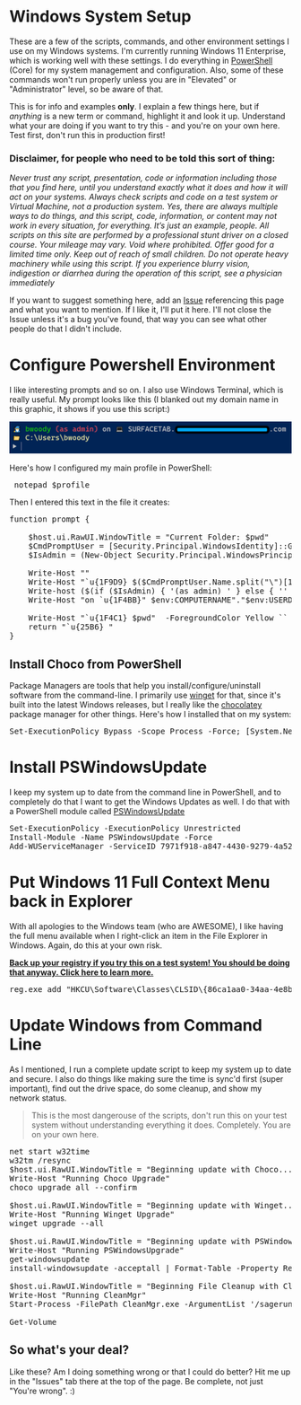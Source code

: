 # Windows System Setup

These are a few of the scripts, commands, and other environment settings I use on my Windows systems. I'm currently running Windows 11 Enterprise, which is working well with these settings. I do everything in [PowerShell](https://learn.microsoft.com/en-us/powershell/) (Core) for my system management and configuration. Also, some of these commands won't run properly unless you are in "Elevated" or "Administrator" level, so be aware of that.

This is for info and examples **only**. I explain a few things here, but if *anything* is a new term or command, highlight it and look it up. Understand what your are doing if you want to try this - and you're on your own here. Test first, don't run this in production first! 

### Disclaimer, for people who need to be told this sort of thing: 

*Never trust any script, presentation, code or information including those that you find here, until you understand exactly what it does and how it will act on your systems. Always check scripts and code on a test system or Virtual Machine, not a production system. Yes, there are always multiple ways to do things, and this script, code, information, or content may not work in every situation, for everything. It’s just an example, people. All scripts on this site are performed by a professional stunt driver on a closed course. Your mileage may vary. Void where prohibited. Offer good for a limited time only. Keep out of reach of small children. Do not operate heavy machinery while using this script. If you experience blurry vision, indigestion or diarrhea during the operation of this script, see a physician immediately*

If you want to suggest something here, add an [Issue](https://docs.github.com/en/issues/tracking-your-work-with-issues/creating-an-issue) referencing this page and what you want to mention. If I like it, I'll put it here. I'll not close the Issue unless it's a bug you've found, that way you can see what other people do that I didn't include. 

# Configure Powershell Environment

I like interesting prompts and so on. I also use Windows Terminal, which is really useful. My prompt looks like this (I blanked out my domain name in this graphic, it shows if you use this script:)

![My PowerShell Prompt, which has embedded graphics](../graphics/tempsnip.png)

Here's how I configured my main profile in PowerShell:

<pre> notepad $profile </pre>

Then I entered this text in the file it creates: 

<pre>
function prompt {

    $host.ui.RawUI.WindowTitle = "Current Folder: $pwd"
    $CmdPromptUser = [Security.Principal.WindowsIdentity]::GetCurrent();
    $IsAdmin = (New-Object Security.Principal.WindowsPrincipal ([Security.Principal.WindowsIdentity]::GetCurrent())).IsInRole([Security.Principal.WindowsBuiltinRole]::Administrator)

    Write-Host ""
    Write-Host "`u{1F9D9} $($CmdPromptUser.Name.split("\")[1]) " -ForegroundColor Green -NoNewline
    Write-host ($(if ($IsAdmin) { '(as admin) ' } else { '' })) -ForegroundColor Red -NoNewLine
    Write-Host "on `u{1F4BB}" $env:COMPUTERNAME"."$env:USERDNSDOMAIN

    Write-Host "`u{1F4C1} $pwd"  -ForegroundColor Yellow ``
    return "`u{25B6} "
} 
</pre>

## Install Choco from PowerShell

Package Managers are tools that help you install/configure/uninstall software from the command-line. 
I primarily use [winget](https://learn.microsoft.com/en-us/windows/package-manager/winget/) for that, since it's built into the latest Windows releases, but I really like the [chocolatey](https://chocolatey.org/) package manager for other things. Here's how I installed that on my system:

<pre>
Set-ExecutionPolicy Bypass -Scope Process -Force; [System.Net.ServicePointManager]::SecurityProtocol = [System.Net.ServicePointManager]::SecurityProtocol -bor 3072; iex ((New-Object System.Net.WebClient).DownloadString('https://community.chocolatey.org/install.ps1'))
</pre>

# Install PSWindowsUpdate

I keep my system up to date from the command line in PowerShell, and to completely do that I want to get the Windows Updates as well. I do that with a PowerShell module called [PSWindowsUpdate](https://woshub.com/pswindowsupdate-module/)

<pre>
Set-ExecutionPolicy -ExecutionPolicy Unrestricted
Install-Module -Name PSWindowsUpdate -Force
Add-WUServiceManager -ServiceID 7971f918-a847-4430-9279-4a52d1efe18d
</pre>

# Put Windows 11 Full Context Menu back in Explorer

With all apologies to the Windows team (who are AWESOME), I like having the full menu available when  I right-click an item in the File Explorer in Windows. Again, do this at your own risk.

**[Back up your registry if you try this on a test system! You should be doing that anyway. Click here to learn more.](https://support.microsoft.com/en-us/topic/how-to-back-up-and-restore-the-registry-in-windows-855140ad-e318-2a13-2829-d428a2ab0692)**

<pre>
reg.exe add "HKCU\Software\Classes\CLSID\{86ca1aa0-34aa-4e8b-a509-50c905bae2a2}\InprocServer32" /f /ve
</pre>

# Update Windows from Command Line 

As I mentioned, I run a complete update script to keep my system up to date and secure. I also do things like making sure the time is sync'd first (super important), find out the drive space, do some cleanup, and show my network status. 

> This is the most dangerouse of the scripts, don't run this on your test system without understanding everything it does. Completely. You are on your own here.

<pre>
net start w32time
w32tm /resync
$host.ui.RawUI.WindowTitle = "Beginning update with Choco..."
Write-Host "Running Choco Upgrade"
choco upgrade all --confirm

$host.ui.RawUI.WindowTitle = "Beginning update with Winget..."
Write-Host "Running Winget Upgrade"
winget upgrade --all 

$host.ui.RawUI.WindowTitle = "Beginning update with PSWindowsUpgrade..."
Write-Host "Running PSWindowsUpgrade"
get-windowsupdate
install-windowsupdate -acceptall | Format-Table -Property Result, Title, Description -wrap

$host.ui.RawUI.WindowTitle = "Beginning File Cleanup with CleanMgr..."
Write-Host "Running CleanMgr"
Start-Process -FilePath CleanMgr.exe -ArgumentList '/sagerun:1' ##-WindowStyle Hidden

Get-Volume
</pre>

## So what's your deal?

Like these? Am I doing something wrong or that I could do better? Hit me up in the "Issues" tab there at the top of the page. Be complete, not just "You're wrong". :) 